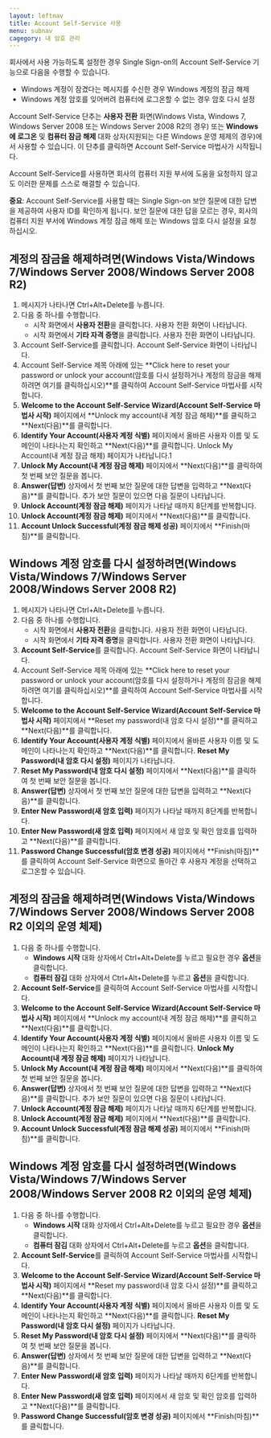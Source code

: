 ```yaml
---
layout: leftnav
title: Account Self-Service 사용
menu: subnav
cagegory: 내 암호 관리
---
```


회사에서 사용 가능하도록 설정한 경우 Single Sign-on의 Account Self-Service 기능으로 다음을 수행할 수 있습니다.

* Windows 계정이 잠겼다는 메시지를 수신한 경우 Windows 계정의 잠금 해제
* Windows 계정 암호를 잊어버려 컴퓨터에 로그온할 수 없는 경우 암호 다시 설정

Account Self-Service 단추는 **사용자 전환** 화면(Windows Vista, Windows 7, Windows Server 2008 또는 Windows Server 2008 R2의 경우) 또는 **Windows에 로그온** 및 **컴퓨터 잠금 해제** 대화 상자(지원되는 다른 Windows 운영 체제의 경우)에서 사용할 수 있습니다. 이 단추를 클릭하면 Account Self-Service 마법사가 시작됩니다.

Account Self-Service를 사용하면 회사의 컴퓨터 지원 부서에 도움을 요청하지 않고도 이러한 문제를 스스로 해결할 수 있습니다.

**중요**: Account Self-Service를 사용할 때는 Single Sign-on 보안 질문에 대한 답변을 제공하여 사용자 ID를 확인하게 됩니다. 보안 질문에 대한 답을 모르는 경우, 회사의 컴퓨터 지원 부서에 Windows 계정 잠금 해제 또는 Windows 암호 다시 설정을 요청하십시오.

## 계정의 잠금을 해제하려면(Windows Vista/Windows 7/Windows Server 2008/Windows Server 2008 R2)

1. 메시지가 나타나면 Ctrl+Alt+Delete를 누릅니다.
1. 다음 중 하나를 수행합니다.
   * 시작 화면에서 **사용자 전환**을 클릭합니다. 사용자 전환 화면이 나타납니다.
   * 시작 화면에서 **기타 자격 증명**을 클릭합니다. 사용자 전환 화면이 나타납니다.
1. Account Self-Service를 클릭합니다. Account Self-Service 화면이 나타납니다.
1. Account Self-Service 제목 아래에 있는 **Click here to reset your password or unlock your account(암호를 다시 설정하거나 계정의 잠금을 해제하려면 여기를 클릭하십시오)**를 클릭하여 Account Self-Service 마법사를 시작합니다.
1. **Welcome to the Account Self-Service Wizard(Account Self-Service 마법사 시작)** 페이지에서 **Unlock my account(내 계정 잠금 해제)**를 클릭하고 **Next(다음)**를 클릭합니다.
1. **Identify Your Account(사용자 계정 식별)** 페이지에서 올바른 사용자 이름 및 도메인이 나타나는지 확인하고 **Next(다음)**를 클릭합니다. Unlock My Account(내 계정 잠금 해제) 페이지가 나타납니다.1
1. **Unlock My Account(내 계정 잠금 해제)** 페이지에서 **Next(다음)**를 클릭하여 첫 번째 보안 질문을 봅니다.
1. **Answer(답변)** 상자에서 첫 번째 보안 질문에 대한 답변을 입력하고 **Next(다음)**를 클릭합니다. 추가 보안 질문이 있으면 다음 질문이 나타납니다.
1. **Unlock Account(계정 잠금 해제)** 페이지가 나타날 때까지 8단계를 반복합니다.
1. **Unlock Account(계정 잠금 해제)** 페이지에서 **Next(다음)**를 클릭합니다.
1. **Account Unlock Successful(계정 잠금 해제 성공)** 페이지에서 **Finish(마침)**를 클릭합니다.

## Windows 계정 암호를 다시 설정하려면(Windows Vista/Windows 7/Windows Server 2008/Windows Server 2008 R2)

1. 메시지가 나타나면 Ctrl+Alt+Delete를 누릅니다.
1. 다음 중 하나를 수행합니다.
   * 시작 화면에서 **사용자 전환**을 클릭합니다. 사용자 전환 화면이 나타납니다.
   * 시작 화면에서 **기타 자격 증명**을 클릭합니다. 사용자 전환 화면이 나타납니다.
1. **Account Self-Service**를 클릭합니다. Account Self-Service 화면이 나타납니다.
1. Account Self-Service 제목 아래에 있는 **Click here to reset your password or unlock your account(암호를 다시 설정하거나 계정의 잠금을 해제하려면 여기를 클릭하십시오)**를 클릭하여 Account Self-Service 마법사를 시작합니다.
1. **Welcome to the Account Self-Service Wizard(Account Self-Service 마법사 시작)** 페이지에서 **Reset my password(내 암호 다시 설정)**를 클릭하고 **Next(다음)**를 클릭합니다.
1. **Identify Your Account(사용자 계정 식별)** 페이지에서 올바른 사용자 이름 및 도메인이 나타나는지 확인하고 **Next(다음)**를 클릭합니다. **Reset My Password(내 암호 다시 설정)** 페이지가 나타납니다.
1. **Reset My Password(내 암호 다시 설정)** 페이지에서 **Next(다음)**를 클릭하여 첫 번째 보안 질문을 봅니다.
1. **Answer(답변)** 상자에서 첫 번째 보안 질문에 대한 답변을 입력하고 **Next(다음)**를 클릭합니다.
1. **Enter New Password(새 암호 입력)** 페이지가 나타날 때까지 8단계를 반복합니다.
1. **Enter New Password(새 암호 입력)** 페이지에서 새 암호 및 확인 암호를 입력하고 **Next(다음)**를 클릭합니다.
1. **Password Change Successful(암호 변경 성공)** 페이지에서 **Finish(마침)**를 클릭하여 Account Self-Service 화면으로 돌아간 후 사용자 계정을 선택하고 로그온할 수 있습니다.

## 계정의 잠금을 해제하려면(Windows Vista/Windows 7/Windows Server 2008/Windows Server 2008 R2 이외의 운영 체제)

1. 다음 중 하나를 수행합니다.
   * **Windows 시작** 대화 상자에서 Ctrl+Alt+Delete를 누르고 필요한 경우 **옵션**을 클릭합니다.
   * **컴퓨터 잠김** 대화 상자에서 Ctrl+Alt+Delete를 누르고 **옵션**을 클릭합니다.
1. **Account Self-Service**를 클릭하여 Account Self-Service 마법사를 시작합니다.
1. **Welcome to the Account Self-Service Wizard(Account Self-Service 마법사 시작)** 페이지에서 **Unlock my account(내 계정 잠금 해제)**를 클릭하고 **Next(다음)**를 클릭합니다.
1. **Identify Your Account(사용자 계정 식별)** 페이지에서 올바른 사용자 이름 및 도메인이 나타나는지 확인하고 **Next(다음)**를 클릭합니다. **Unlock My Account(내 계정 잠금 해제)** 페이지가 나타납니다.
1. **Unlock My Account(내 계정 잠금 해제)** 페이지에서 **Next(다음)**를 클릭하여 첫 번째 보안 질문을 봅니다.
1. **Answer(답변)** 상자에서 첫 번째 보안 질문에 대한 답변을 입력하고 **Next(다음)**를 클릭합니다. 추가 보안 질문이 있으면 다음 질문이 나타납니다.
1. **Unlock Account(계정 잠금 해제)** 페이지가 나타날 때까지 6단계를 반복합니다.
1. **Unlock Account(계정 잠금 해제)** 페이지에서 **Next(다음)**를 클릭합니다.
1. **Account Unlock Successful(계정 잠금 해제 성공)** 페이지에서 **Finish(마침)**를 클릭합니다.

## Windows 계정 암호를 다시 설정하려면(Windows Vista/Windows 7/Windows Server 2008/Windows Server 2008 R2 이외의 운영 체제)

1. 다음 중 하나를 수행합니다.
   * **Windows 시작** 대화 상자에서 Ctrl+Alt+Delete를 누르고 필요한 경우 **옵션**을 클릭합니다.
   * **컴퓨터 잠김** 대화 상자에서 Ctrl+Alt+Delete를 누르고 **옵션**을 클릭합니다.
1. **Account Self-Service**를 클릭하여 Account Self-Service 마법사를 시작합니다.
1. **Welcome to the Account Self-Service Wizard(Account Self-Service 마법사 시작)** 페이지에서 **Reset my password(내 암호 다시 설정)**를 클릭하고 **Next(다음)**를 클릭합니다.
1. **Identify Your Account(사용자 계정 식별)** 페이지에서 올바른 사용자 이름 및 도메인이 나타나는지 확인하고 **Next(다음)**를 클릭합니다. **Reset My Password(내 암호 다시 설정)** 페이지가 나타납니다.
1. **Reset My Password(내 암호 다시 설정)** 페이지에서 **Next(다음)**를 클릭하여 첫 번째 보안 질문을 봅니다.
1. **Answer(답변)** 상자에서 첫 번째 보안 질문에 대한 답변을 입력하고 **Next(다음)**를 클릭합니다.
1. **Enter New Password(새 암호 입력)** 페이지가 나타날 때까지 6단계를 반복합니다.
1. **Enter New Password(새 암호 입력)** 페이지에서 새 암호 및 확인 암호를 입력하고 **Next(다음)**를 클릭합니다.
1. **Password Change Successful(암호 변경 성공)** 페이지에서 **Finish(마침)**를 클릭합니다.


